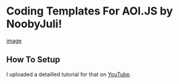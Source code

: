 # Coding Templates For AOI.JS by NoobyJuli!
[image](https://user-images.githubusercontent.com/62073602/191062193-f55e0b48-3404-4f30-955c-53b3c749e577.png)

## How To Setup
I uploaded a detailled tutorial for that on [YouTube](https://www.youtube.com/channel/UC6ex5DK4FD9zqWaVIZrBz0g).
